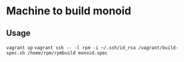Machine to build monoid
========


Usage
-------
`vagrant up`
`vagrant ssh -- -l rpm -i ~/.ssh/id_rsa /vagrant/build-spec.sh /home/rpm/rpmbuild monoid.spec`
